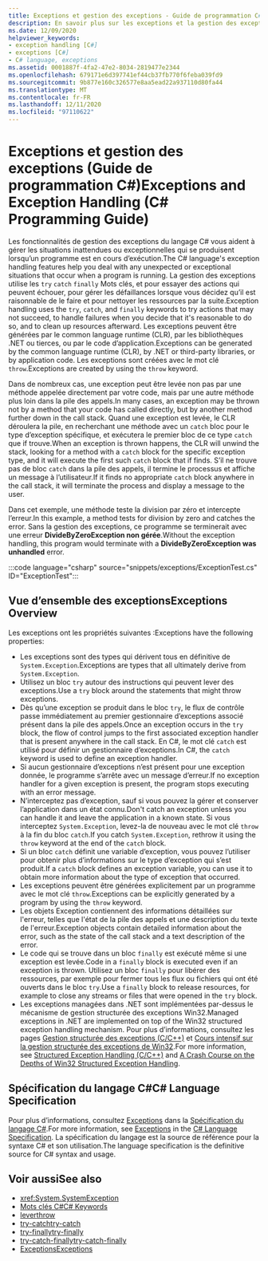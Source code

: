 ```yaml
---
title: Exceptions et gestion des exceptions - Guide de programmation C#
description: En savoir plus sur les exceptions et la gestion des exceptions. Ces fonctionnalités C# aident à traiter les situations inattendues ou exceptionnelles qui se produisent lorsqu’un programme est en cours d’exécution.
ms.date: 12/09/2020
helpviewer_keywords:
- exception handling [C#]
- exceptions [C#]
- C# language, exceptions
ms.assetid: 0001887f-4fa2-47e2-8034-2819477e2344
ms.openlocfilehash: 679171e6d397741ef44cb37fb770f6feba039fd9
ms.sourcegitcommit: 9b877e160c326577e8aa5ead22a937110d80fa44
ms.translationtype: MT
ms.contentlocale: fr-FR
ms.lasthandoff: 12/11/2020
ms.locfileid: "97110622"
---
```

# <a name="exceptions-and-exception-handling-c-programming-guide"></a><span data-ttu-id="327a1-104">Exceptions et gestion des exceptions (Guide de programmation C#)</span><span class="sxs-lookup"><span data-stu-id="327a1-104">Exceptions and Exception Handling (C# Programming Guide)</span></span>

<span data-ttu-id="327a1-105">Les fonctionnalités de gestion des exceptions du langage C# vous aident à gérer les situations inattendues ou exceptionnelles qui se produisent lorsqu’un programme est en cours d’exécution.</span><span class="sxs-lookup"><span data-stu-id="327a1-105">The C# language's exception handling features help you deal with any unexpected or exceptional situations that occur when a program is running.</span></span> <span data-ttu-id="327a1-106">La gestion des exceptions utilise les `try` `catch` `finally` Mots clés, et pour essayer des actions qui peuvent échouer, pour gérer les défaillances lorsque vous décidez qu’il est raisonnable de le faire et pour nettoyer les ressources par la suite.</span><span class="sxs-lookup"><span data-stu-id="327a1-106">Exception handling uses the `try`, `catch`, and `finally` keywords to try actions that may not succeed, to handle failures when you decide that it's reasonable to do so, and to clean up resources afterward.</span></span> <span data-ttu-id="327a1-107">Les exceptions peuvent être générées par le common language runtime (CLR), par les bibliothèques .NET ou tierces, ou par le code d’application.</span><span class="sxs-lookup"><span data-stu-id="327a1-107">Exceptions can be generated by the common language runtime (CLR), by .NET or third-party libraries, or by application code.</span></span> <span data-ttu-id="327a1-108">Les exceptions sont créées avec le mot clé `throw`.</span><span class="sxs-lookup"><span data-stu-id="327a1-108">Exceptions are created by using the `throw` keyword.</span></span>

<span data-ttu-id="327a1-109">Dans de nombreux cas, une exception peut être levée non pas par une méthode appelée directement par votre code, mais par une autre méthode plus loin dans la pile des appels.</span><span class="sxs-lookup"><span data-stu-id="327a1-109">In many cases, an exception may be thrown not by a method that your code has called directly, but by another method further down in the call stack.</span></span> <span data-ttu-id="327a1-110">Quand une exception est levée, le CLR déroulera la pile, en recherchant une méthode avec un `catch` bloc pour le type d’exception spécifique, et exécutera le premier bloc de ce type `catch` que if trouve.</span><span class="sxs-lookup"><span data-stu-id="327a1-110">When an exception is thrown happens, the CLR will unwind the stack, looking for a method with a `catch` block for the specific exception type, and it will execute the first such `catch` block that if finds.</span></span> <span data-ttu-id="327a1-111">S’il ne trouve pas de bloc `catch` dans la pile des appels, il termine le processus et affiche un message à l’utilisateur.</span><span class="sxs-lookup"><span data-stu-id="327a1-111">If it finds no appropriate `catch` block anywhere in the call stack, it will terminate the process and display a message to the user.</span></span>

<span data-ttu-id="327a1-112">Dans cet exemple, une méthode teste la division par zéro et intercepte l’erreur.</span><span class="sxs-lookup"><span data-stu-id="327a1-112">In this example, a method tests for division by zero and catches the error.</span></span> <span data-ttu-id="327a1-113">Sans la gestion des exceptions, ce programme se terminerait avec une erreur **DivideByZeroException non gérée**.</span><span class="sxs-lookup"><span data-stu-id="327a1-113">Without the exception handling, this program would terminate with a **DivideByZeroException was unhandled** error.</span></span>

:::code language="csharp" source="snippets/exceptions/ExceptionTest.cs" ID="ExceptionTest":::

## <a name="exceptions-overview"></a><span data-ttu-id="327a1-114">Vue d’ensemble des exceptions</span><span class="sxs-lookup"><span data-stu-id="327a1-114">Exceptions Overview</span></span>

<span data-ttu-id="327a1-115">Les exceptions ont les propriétés suivantes :</span><span class="sxs-lookup"><span data-stu-id="327a1-115">Exceptions have the following properties:</span></span>

- <span data-ttu-id="327a1-116">Les exceptions sont des types qui dérivent tous en définitive de `System.Exception`.</span><span class="sxs-lookup"><span data-stu-id="327a1-116">Exceptions are types that all ultimately derive from `System.Exception`.</span></span>
- <span data-ttu-id="327a1-117">Utilisez un bloc `try` autour des instructions qui peuvent lever des exceptions.</span><span class="sxs-lookup"><span data-stu-id="327a1-117">Use a `try` block around the statements that might throw exceptions.</span></span>
- <span data-ttu-id="327a1-118">Dès qu’une exception se produit dans le bloc `try`, le flux de contrôle passe immédiatement au premier gestionnaire d’exceptions associé présent dans la pile des appels.</span><span class="sxs-lookup"><span data-stu-id="327a1-118">Once an exception occurs in the `try` block, the flow of control jumps to the first associated exception handler that is present anywhere in the call stack.</span></span> <span data-ttu-id="327a1-119">En C#, le mot clé `catch` est utilisé pour définir un gestionnaire d’exceptions.</span><span class="sxs-lookup"><span data-stu-id="327a1-119">In C#, the `catch` keyword is used to define an exception handler.</span></span>
- <span data-ttu-id="327a1-120">Si aucun gestionnaire d’exceptions n’est présent pour une exception donnée, le programme s’arrête avec un message d’erreur.</span><span class="sxs-lookup"><span data-stu-id="327a1-120">If no exception handler for a given exception is present, the program stops executing with an error message.</span></span>
- <span data-ttu-id="327a1-121">N’interceptez pas d’exception, sauf si vous pouvez la gérer et conserver l’application dans un état connu.</span><span class="sxs-lookup"><span data-stu-id="327a1-121">Don't catch an exception unless you can handle it and leave the application in a known state.</span></span> <span data-ttu-id="327a1-122">Si vous interceptez `System.Exception`, levez-la de nouveau avec le mot clé `throw` à la fin du bloc `catch`.</span><span class="sxs-lookup"><span data-stu-id="327a1-122">If you catch `System.Exception`, rethrow it using the `throw` keyword at the end of the `catch` block.</span></span>
- <span data-ttu-id="327a1-123">Si un bloc `catch` définit une variable d’exception, vous pouvez l’utiliser pour obtenir plus d’informations sur le type d’exception qui s’est produit.</span><span class="sxs-lookup"><span data-stu-id="327a1-123">If a `catch` block defines an exception variable, you can use it to obtain more information about the type of exception that occurred.</span></span>
- <span data-ttu-id="327a1-124">Les exceptions peuvent être générées explicitement par un programme avec le mot clé `throw`.</span><span class="sxs-lookup"><span data-stu-id="327a1-124">Exceptions can be explicitly generated by a program by using the `throw` keyword.</span></span>
- <span data-ttu-id="327a1-125">Les objets Exception contiennent des informations détaillées sur l'erreur, telles que l'état de la pile des appels et une description du texte de l'erreur.</span><span class="sxs-lookup"><span data-stu-id="327a1-125">Exception objects contain detailed information about the error, such as the state of the call stack and a text description of the error.</span></span>
- <span data-ttu-id="327a1-126">Le code qui se trouve dans un bloc `finally` est exécuté même si une exception est levée.</span><span class="sxs-lookup"><span data-stu-id="327a1-126">Code in a `finally` block is executed even if an exception is thrown.</span></span> <span data-ttu-id="327a1-127">Utilisez un bloc `finally` pour libérer des ressources, par exemple pour fermer tous les flux ou fichiers qui ont été ouverts dans le bloc `try`.</span><span class="sxs-lookup"><span data-stu-id="327a1-127">Use a `finally` block to release resources, for example to close any streams or files that were opened in the `try` block.</span></span>
- <span data-ttu-id="327a1-128">Les exceptions managées dans .NET sont implémentées par-dessus le mécanisme de gestion structurée des exceptions Win32.</span><span class="sxs-lookup"><span data-stu-id="327a1-128">Managed exceptions in .NET are implemented on top of the Win32 structured exception handling mechanism.</span></span> <span data-ttu-id="327a1-129">Pour plus d’informations, consultez les pages [Gestion structurée des exceptions (C/C++)](/cpp/cpp/structured-exception-handling-c-cpp) et [Cours intensif sur la gestion structurée des exceptions de Win32](http://bytepointer.com/resources/pietrek_crash_course_depths_of_win32_seh.htm).</span><span class="sxs-lookup"><span data-stu-id="327a1-129">For more information, see [Structured Exception Handling (C/C++)](/cpp/cpp/structured-exception-handling-c-cpp) and [A Crash Course on the Depths of Win32 Structured Exception Handling](http://bytepointer.com/resources/pietrek_crash_course_depths_of_win32_seh.htm).</span></span>

## <a name="c-language-specification"></a><span data-ttu-id="327a1-130">Spécification du langage C#</span><span class="sxs-lookup"><span data-stu-id="327a1-130">C# Language Specification</span></span>

<span data-ttu-id="327a1-131">Pour plus d’informations, consultez [Exceptions](~/_csharplang/spec/exceptions.md) dans la [Spécification du langage C#](/dotnet/csharp/language-reference/language-specification/introduction).</span><span class="sxs-lookup"><span data-stu-id="327a1-131">For more information, see [Exceptions](~/_csharplang/spec/exceptions.md) in the [C# Language Specification](/dotnet/csharp/language-reference/language-specification/introduction).</span></span> <span data-ttu-id="327a1-132">La spécification du langage est la source de référence pour la syntaxe C# et son utilisation.</span><span class="sxs-lookup"><span data-stu-id="327a1-132">The language specification is the definitive source for C# syntax and usage.</span></span>

## <a name="see-also"></a><span data-ttu-id="327a1-133">Voir aussi</span><span class="sxs-lookup"><span data-stu-id="327a1-133">See also</span></span>

- <xref:System.SystemException>
- [<span data-ttu-id="327a1-134">Mots clés C#</span><span class="sxs-lookup"><span data-stu-id="327a1-134">C# Keywords</span></span>](../../language-reference/keywords/index.md)
- [<span data-ttu-id="327a1-135">lever</span><span class="sxs-lookup"><span data-stu-id="327a1-135">throw</span></span>](../../language-reference/keywords/throw.md)
- [<span data-ttu-id="327a1-136">try-catch</span><span class="sxs-lookup"><span data-stu-id="327a1-136">try-catch</span></span>](../../language-reference/keywords/try-catch.md)
- [<span data-ttu-id="327a1-137">try-finally</span><span class="sxs-lookup"><span data-stu-id="327a1-137">try-finally</span></span>](../../language-reference/keywords/try-finally.md)
- [<span data-ttu-id="327a1-138">try-catch-finally</span><span class="sxs-lookup"><span data-stu-id="327a1-138">try-catch-finally</span></span>](../../language-reference/keywords/try-catch-finally.md)
- [<span data-ttu-id="327a1-139">Exceptions</span><span class="sxs-lookup"><span data-stu-id="327a1-139">Exceptions</span></span>](../../../standard/exceptions/index.md)
